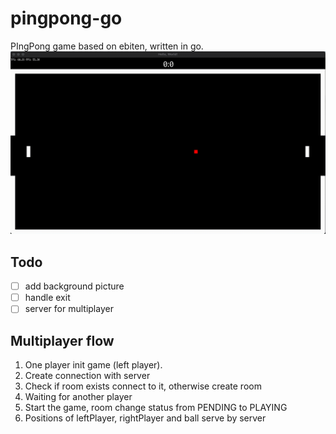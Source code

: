 # pingpong-go
PIngPong game based on ebiten, written in go.
![Game Process](/client/assets/game_process.gif)

## Todo

- [ ] add background picture
- [ ] handle exit
- [ ] server for multiplayer

## Multiplayer flow
1. One player init game (left player). 
2. Create connection with server
3. Check if room exists connect to it, otherwise create room
4. Waiting for another player
5. Start the game, room change status from PENDING to PLAYING
6. Positions of leftPlayer, rightPlayer and ball serve by server